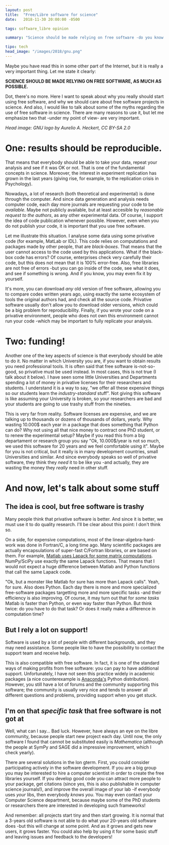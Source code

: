```yaml
---
layout: post
title:  "Free/Libre software for science"
date:   2018-11-30 20:00:00 -0500

tags: software_libre opinion 

summary: "Science should be made relying on free software -do you know why?"

tipo: tech
head_image: "/images/2018/gnu.png"
---
```


Maybe you have read this in some other part of the Internet, but it is really a very important thing. Let me state it clearly:

**SCIENCE SHOULD BE MADE RELYING ON FREE SOFTWARE, AS MUCH AS POSSIBLE.**

Dot, there's no more. Here I want to speak about why you really should start using free software, and why we should care about free software projects in science. And also, I would like to talk about some of the myths regarding the use of free software in science. There are many reasons to use it, but let me emphasize two that -under my point of view- are very important. 

_Head image: GNU logo by Aurelio A. Heckert, CC BY-SA 2.0_ 

# One: results should be reproducible.

That means that everybody should be able to take your data, repeat your analysis and see if it was OK or not. That is one of the fundamental concepts in science. Moreover, the interest in experiment replication has grown in the last years (giving rise, for example, to the replication crisis in Psychology). 

Nowadays, a lot of research (both theoretical and experimental) is done through the computer. And since data generation and analysis needs computer code, each day more journals are requesting your code to be _available_. Maybe not publicly available, but at least accesible by _reasonable request to the authors_, as any other experimental data. Of course, I support the idea of code publication whenever possible. However, even when you do not publish your code, it is important that you use free software.

Let me illustrate this situation. I analyse some data using some privative code (for example, MatLab or IDL). This code relies on computations and packages made by other people, that are _black-boxes_. That means that the user cannot access to the code used by this applications. What if the black-box code has errors? Of course, enterprises check very carefully their code, but this does not mean that it is 100% error-free. Also, free libraries are not free of errors -but you can go inside of the code, see what it does, and see if something is wrong. And if you know, you may even fix it by yourself. 

It's more, you can download _any_ old version of free software, allowing you to compare codes written years ago, using exactly the same ecosystem of tools the original authors had, and check all the source code. Privative software usually don't allow you to download older versions, which could be a big problem for reproducibility. Finally, if you wrote your code on a privative environment, people who does not own this environment cannot run your code -which may be important to fully replicate your analysis. 

# Two: funding!

Another one of the key aspects of science is that everybody should be able to do it. No matter in which University you are, if you want to obtain results you need professional tools. It is often said that free software is-not-so-good, so privative must be used instead. In most cases, this is not true (I talk about it below). I have seen some little Universities and Departments spending a lot of money in privative licenses for their researchers and students. I understand it is a way to say, "we offer all these expensive things so our students learn the _industry-standard_ stuff". Not giving this software is like assuming your University is broken, so your researchers are bad and your students are going to use trashy stuff from the nineties.

This is very far from reality. Software licenses are expensive, and we are talking up to thousands or dozens of thousands of dollars, yearly. Why wasting 10.000$ each year in a package that does something that Python can do? Why not using all that nice money to contract one PhD student, or to renew the experimental setup? Maybe if you read this from a big departament or research group you say "Ok, 10.000$/year is not so much, we used this software for 20 years and we feel comfortable using it". Maybe for you is not critical, but it really is in many development countries, small Universities and similar. And since everybody speaks so well of privative software, they think they _need_ it to be like you -and actually, they are wasting the money they _really_ need in other stuff. 

# And now, let's talk about some stuff

## The idea is cool, but free software is trashy

Many people think that privative software is better. And since it is better, we must use it to do quality research. I'll be clear about this point: I don't think so.

On a side, for expensive computations, most of the linear-algebra-hard-work was done in Fortran/C, a long time ago. Many scientific packages are actually encapsulations of super-fast C/Fortran libraries, or are based on them. For example, [Matlab uses Lapack for some matrix computations](https://es.mathworks.com/company/newsletters/articles/matlab-incorporates-lapack.html). NumPy/SciPy use exactly the same Lapack functions. That means that I would not expect a huge difference between Matlab and Python functions that call the same Lapack code. 

"Ok, but a monster like Matlab for sure has more than Lapack calls". Yeah, for sure. Also does Python. Each day there is more and more specialized free-software packages targetting more and more specific tasks -and their efficiency is also improving. Of course, it may turn out that for _some tasks_ Matlab is faster than Python, or even way faster than Python. But think twice: do you have to do that task? Or does it really make a difference in computation time?

## But I rely a lot on support!

Software is used by a lot of people with different backgrounds, and they may need assistance. Some people like to have the possibility to contact the support team and receive help.

This is also compatible with free software. In fact, it is one of the standard ways of making profits from free software: you can pay to have additional support. Unfortunately, I have not seen this practice widely in academic packages (a nice counterexample is [Anaconda's](https://www.anaconda.com/what-is-anaconda/) Python distribution). However, you still have a lot of forums and the community supporting this software; the community is usually very nice and tends to answer all different questions and problems, providing support when you get stuck.

## I'm on that _specific task_ that free software is not got at

Well, what can I say... Bad luck. However, have always an eye on the libre community, because people start new project each day. Until now, the only software I found that cannot be substituted easily is _Mathematica_ (although the people at SymPy and SAGE did a impressive improvement, which I check yearly).

There are several solutions in the lon gterm. First, you could consider participating actively in the software development. If you are a big group you may be interested to hire a computer scientist in order to create the free libraries yourself. If you develop good code you can attract more people to your package, get citations (since yes, this is also publishable in computer science journals!), and improve the overall image of your lab -if everybody uses _your_ libs, then everybody _knows you_. You may even contact your Computer Science department, because maybe some of the PhD students or researchers there are interested in developing such frameworks! 

And remember: all projects start tiny and then start growing. It is normal that a 3-years old software is not able to do what your 20-years old software does -but this will change at some point. And as it grows and gets new users, it grows faster. You could also help by using it for some basic stuff and leaving issues and feedback to the developers!













